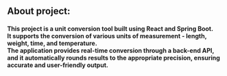<h2>About project:</h2>
<h4>This project is a unit conversion tool built using React and Spring Boot. </br>
  It supports the conversion of various units of measurement - length, weight, time, and temperature.</br>
The application provides real-time conversion through a back-end API, and it automatically rounds results to the appropriate precision, ensuring accurate and user-friendly output.</h4>





